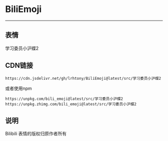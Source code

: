 # BiliEmoji
---
## 表情
学习委员小沪蝶2
## CDN链接
```
https://cdn.jsdelivr.net/gh/lrhtony/BiliEmoji@latest/src/学习委员小沪蝶2
```
或者使用npm
```
https://unpkg.com/bili_emoji@latest/src/学习委员小沪蝶2
https://unpkg.zhimg.com/bili_emoji@latest/src/学习委员小沪蝶2
```
## 说明
Bilibili 表情的版权归原作者所有
